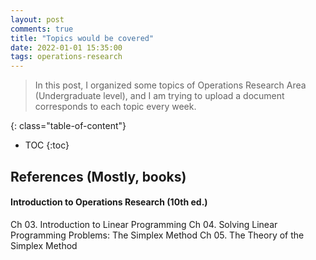 ```yaml
---
layout: post
comments: true
title: "Topics would be covered"
date: 2022-01-01 15:35:00
tags: operations-research
---
```


> In this post, I organized some topics of Operations Research Area (Undergraduate level), and I am trying to upload a document corresponds to each topic every week.  


<!--more-->

{: class="table-of-content"}
* TOC
{:toc}

## References (Mostly, books)

#### Introduction to Operations Research (10th ed.)
Ch 03. Introduction to Linear Programming
Ch 04. Solving Linear Programming Problems: The Simplex Method
Ch 05. The Theory of the Simplex Method 
